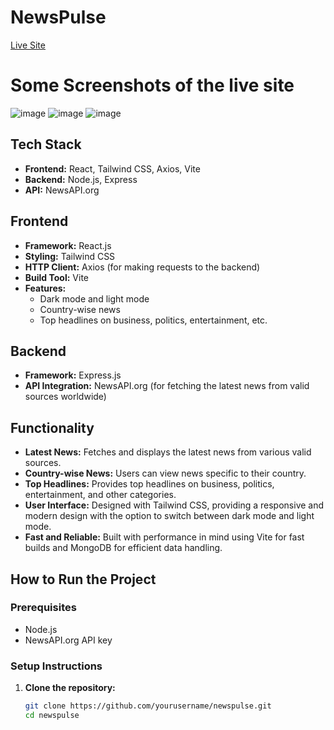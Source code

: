 # NewsPulse 
[Live Site](https://newspulse-gamma.vercel.app/)

# Some Screenshots of the live site
![image](https://github.com/user-attachments/assets/945dbc6a-d6ab-47f0-875d-1b5c367d004d)
![image](https://github.com/user-attachments/assets/7d786677-7a04-40ed-9cab-b40fdcd737a5)
![image](https://github.com/user-attachments/assets/3553c242-7c9d-4f39-acc5-904b1beeb099)

## Tech Stack
- **Frontend:** React, Tailwind CSS, Axios, Vite
- **Backend:** Node.js, Express
- **API:** NewsAPI.org

## Frontend
- **Framework:** React.js
- **Styling:** Tailwind CSS
- **HTTP Client:** Axios (for making requests to the backend)
- **Build Tool:** Vite
- **Features:** 
  - Dark mode and light mode
  - Country-wise news
  - Top headlines on business, politics, entertainment, etc.

## Backend
- **Framework:** Express.js
- **API Integration:** NewsAPI.org (for fetching the latest news from valid sources worldwide)

## Functionality
- **Latest News:** Fetches and displays the latest news from various valid sources.
- **Country-wise News:** Users can view news specific to their country.
- **Top Headlines:** Provides top headlines on business, politics, entertainment, and other categories.
- **User Interface:** Designed with Tailwind CSS, providing a responsive and modern design with the option to switch between dark mode and light mode.
- **Fast and Reliable:** Built with performance in mind using Vite for fast builds and MongoDB for efficient data handling.

## How to Run the Project
### Prerequisites
- Node.js
- NewsAPI.org API key

### Setup Instructions
1. **Clone the repository:**
   ```bash
   git clone https://github.com/yourusername/newspulse.git
   cd newspulse
